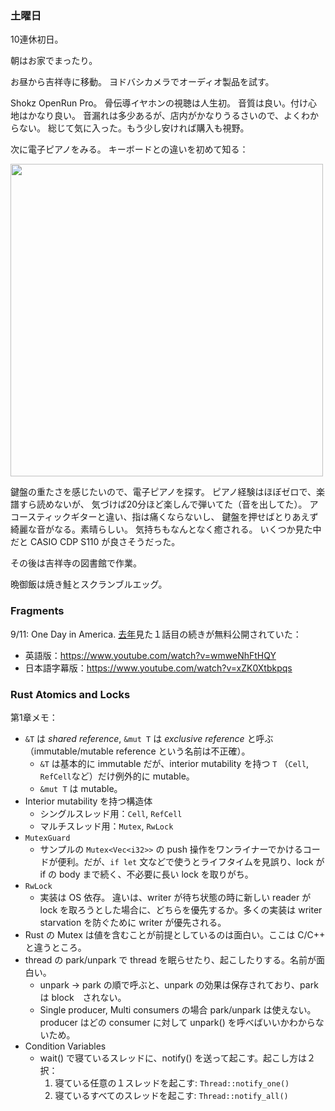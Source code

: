 ### 土曜日

10連休初日。

朝はお家でまったり。

お昼から吉祥寺に移動。
ヨドバシカメラでオーディオ製品を試す。

Shokz OpenRun Pro。
骨伝導イヤホンの視聴は人生初。
音質は良い。付け心地はかなり良い。
音漏れは多少あるが、店内がかなりうるさいので、よくわからない。
総じて気に入った。もう少し安ければ購入も視野。

次に電子ピアノをみる。
キーボードとの違いを初めて知る：

<img src="https://i.imgur.com/nHnUJA9.jpg" width="500">

鍵盤の重たさを感じたいので、電子ピアノを探す。
ピアノ経験はほぼゼロで、楽譜すら読めないが、
気づけば20分ほど楽しんで弾いてた（音を出してた）。
アコースティックギターと違い、指は痛くならないし、
鍵盤を押せばとりあえず綺麗な音がなる。素晴らしい。
気持ちもなんとなく癒される。
いくつか見た中だと CASIO CDP S110 が良さそうだった。

その後は吉祥寺の図書館で作業。

晩御飯は焼き鮭とスクランブルエッグ。

### Fragments

9/11: One Day in America. 
[去年](https://github.com/toasa/diary/blob/main/2022/09/14.md#911%E3%82%A2%E3%83%A1%E3%83%AA%E3%82%AB%E3%82%92%E8%A5%B2%E3%81%A3%E3%81%9F%E3%81%82%E3%81%AE%E6%97%A5%E3%81%AE%E5%87%BA%E6%9D%A5%E4%BA%8B)見た１話目の続きが無料公開されていた：

- 英語版：https://www.youtube.com/watch?v=wmweNhFtHQY
- 日本語字幕版：https://www.youtube.com/watch?v=xZK0Xtbkpqs

### Rust Atomics and Locks

第1章メモ：

- `&T` は *shared reference*, `&mut T` は *exclusive reference* と呼ぶ（immutable/mutable reference という名前は不正確）。
    - `&T` は基本的に immutable だが、interior mutability を持つ `T` （`Cell`, `RefCell`など）だけ例外的に mutable。
    - `&mut T` は mutable。
- Interior mutability を持つ構造体
    - シングルスレッド用：`Cell`, `RefCell`
    - マルチスレッド用：`Mutex`, `RwLock`
- `MutexGuard`
    - サンプルの `Mutex<Vec<i32>>` の push 操作をワンライナーでかけるコードが便利。だが、`if let` 文などで使うとライフタイムを見誤り、lock が if の body まで続く、不必要に長い lock を取りがち。
- `RwLock`
    - 実装は OS 依存。 違いは、writer が待ち状態の時に新しい reader が lock を取ろうとした場合に、どちらを優先するか。多くの実装は writer starvation を防ぐために writer が優先される。
- Rust の Mutex は値を含むことが前提としているのは面白い。ここは C/C++ と違うところ。
- thread の park/unpark で thread を眠らせたり、起こしたりする。名前が面白い。
    - unpark -> park の順で呼ぶと、unpark の効果は保存されており、park は block　されない。
    - Single producer, Multi consumers の場合 park/unpark は使えない。producer はどの consumer に対して unpark() を呼べばいいかわからないため。
- Condition Variables
    - wait() で寝ているスレッドに、notify() を送って起こす。起こし方は２択：
        1. 寝ている任意の１スレッドを起こす: `Thread::notify_one()`
        1. 寝ているすべてのスレッドを起こす: `Thread::notify_all()`